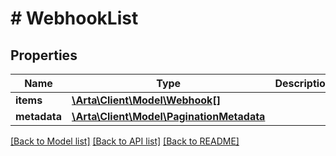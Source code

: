 # # WebhookList

## Properties

Name | Type | Description | Notes
------------ | ------------- | ------------- | -------------
**items** | [**\Arta\Client\Model\Webhook[]**](Webhook.md) |  | [optional]
**metadata** | [**\Arta\Client\Model\PaginationMetadata**](PaginationMetadata.md) |  | [optional]

[[Back to Model list]](../../README.md#models) [[Back to API list]](../../README.md#endpoints) [[Back to README]](../../README.md)
